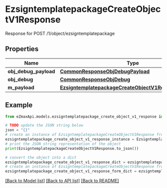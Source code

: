 # EzsigntemplatepackageCreateObjectV1Response

Response for POST /1/object/ezsigntemplatepackage

## Properties

Name | Type | Description | Notes
------------ | ------------- | ------------- | -------------
**obj_debug_payload** | [**CommonResponseObjDebugPayload**](CommonResponseObjDebugPayload.md) |  | 
**obj_debug** | [**CommonResponseObjDebug**](CommonResponseObjDebug.md) |  | [optional] 
**m_payload** | [**EzsigntemplatepackageCreateObjectV1ResponseMPayload**](EzsigntemplatepackageCreateObjectV1ResponseMPayload.md) |  | 

## Example

```python
from eZmaxApi.models.ezsigntemplatepackage_create_object_v1_response import EzsigntemplatepackageCreateObjectV1Response

# TODO update the JSON string below
json = "{}"
# create an instance of EzsigntemplatepackageCreateObjectV1Response from a JSON string
ezsigntemplatepackage_create_object_v1_response_instance = EzsigntemplatepackageCreateObjectV1Response.from_json(json)
# print the JSON string representation of the object
print(EzsigntemplatepackageCreateObjectV1Response.to_json())

# convert the object into a dict
ezsigntemplatepackage_create_object_v1_response_dict = ezsigntemplatepackage_create_object_v1_response_instance.to_dict()
# create an instance of EzsigntemplatepackageCreateObjectV1Response from a dict
ezsigntemplatepackage_create_object_v1_response_form_dict = ezsigntemplatepackage_create_object_v1_response.from_dict(ezsigntemplatepackage_create_object_v1_response_dict)
```
[[Back to Model list]](../README.md#documentation-for-models) [[Back to API list]](../README.md#documentation-for-api-endpoints) [[Back to README]](../README.md)


